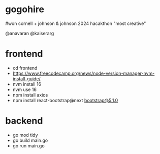 # gogohire 

#won cornell + johnson & johnson 2024 hacakthon "most creative"

@anavaran @kaiserarg

# frontend
- cd frontend 
- https://www.freecodecamp.org/news/node-version-manager-nvm-install-guide/
- nvm install 16
- nvm use 16
- npm install axios
- npm install react-bootstrap@next bootstrap@5.1.0

# backend

- go mod tidy
- go build main.go
- go run main.go


